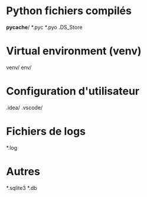    # Python fichiers compilés
   __pycache__/
   *.pyc
   *.pyo
   .DS_Store

   # Virtual environment (venv)
   venv/
   env/

   # Configuration d'utilisateur
   .idea/
   .vscode/

   # Fichiers de logs
   *.log

   # Autres
   *.sqlite3
   *.db